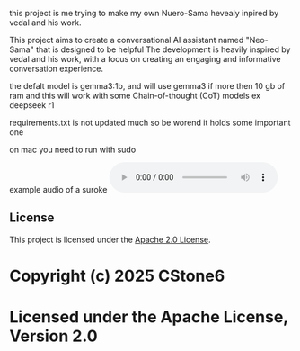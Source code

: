 this project is me trying to make my own Nuero-Sama hevealy inpired by vedal and his work.

This project aims to create a conversational AI assistant named "Neo-Sama" that is designed to be helpful The development is heavily inspired by vedal and his work, with a focus on creating an engaging and informative conversation experience.

the defalt model is gemma3:1b, and will use gemma3 if more then 10 gb of ram and this will work with some Chain-of-thought (CoT) models ex deepseek r1

requirements.txt is not updated much so be worend it holds some important one 

on mac you need to run with sudo

example audio of a suroke
<audio controls>
  <source src="suroke.wav" type="audio/wav"> 
  <a href="suroke.wav">Download audio</a>
</audio>

## License
This project is licensed under the [Apache 2.0 License](LICENSE).

# Copyright (c) 2025 CStone6
# Licensed under the Apache License, Version 2.0
